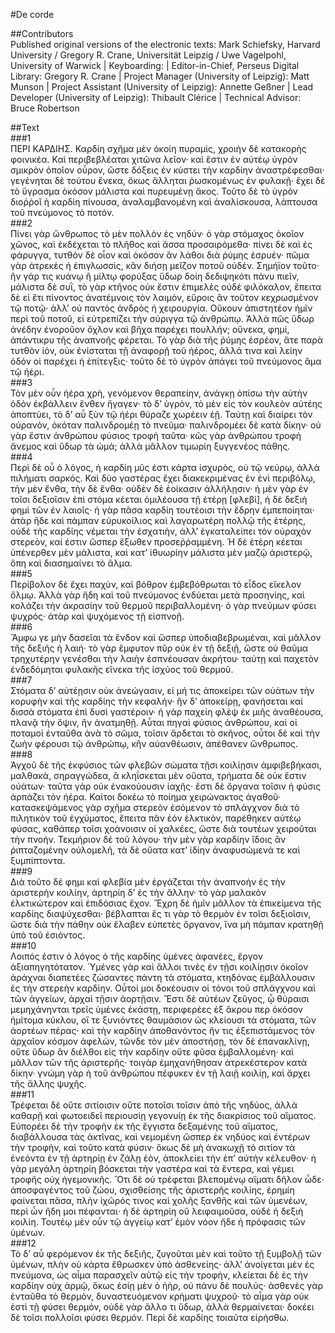 #De corde  

##Contributors  
Published original versions of the electronic texts: Mark Schiefsky, Harvard University / Gregory R. Crane, Universität Leipzig / Uwe Vagelpohl, University of Warwick | Keyboarding:  | Editor-in-Chief, Perseus Digital Library: Gregory R. Crane | Project Manager (University of Leipzig): Matt Munson | Project Assistant (University of Leipzig): Annette Geßner | Lead Developer (University of Leipzig): Thibault Clérice | Technical Advisor: Bruce Robertson  

##Text  
###1  
ΠΕΡΙ ΚΑΡΔΙΗΣ. Καρδίη σχῆμα μὲν ὁκοίη πυραμὶς, χροιὴν δὲ κατακορὴς φοινικέα. Καὶ περιβεβλέαται χιτῶνα λεῖον· καὶ ἔστιν ἐν αὐτέῳ ὑγρὸν σμικρὸν ὁποῖον οὖρον, ὥστε δόξεις ἐν κύστει τὴν καρδίην ἀναστρέφεσθαι· γεγένηται δὲ τούτου ἕνεκα, ὅκως ἅλληται ῥωσκομένως ἐν φυλακῇ· ἔχει δὲ τὸ ὕγρασμα ὁκόσον μάλιστα καὶ πυρευμένῃ ἄκος. Τοῦτο δὲ τὸ ὑγρὸν διοῤῥοῖ ἡ καρδίη πίνουσα, ἀναλαμβανομένη καὶ ἀναλίσκουσα, λάπτουσα τοῦ πνεύμονος τὸ ποτόν.  
###2  
Πίνει γὰρ ὥνθρωπος τὸ μὲν πολλὸν ἐς νηδύν· ὁ γὰρ στόμαχος ὁκοῖον χῶνος, καὶ ἐκδέχεται τὸ πλῆθος καὶ ἅσσα προσαιρόμεθα· πίνει δὲ καὶ ἐς φάρυγγα, τυτθὸν δὲ οἷον καὶ ὁκόσον ἂν λάθοι διὰ ῥύμης ἐσρυέν· πῶμα γὰρ ἀτρεκὲς ἡ ἐπιγλωσσὶς, κἂν διήσῃ μεῖζον ποτοῦ οὐδέν. Σημήϊον τοῦτο· ἢν γάρ τις κυάνῳ ἢ μίλτῳ φορύξας ὕδωρ δοίη δεδιψηκότι πάνυ πιεῖν, μάλιστα δὲ συῒ, τὸ γὰρ κτῆνος οὐκ ἔστιν ἐπιμελὲς οὐδὲ φιλόκαλον, ἔπειτα δὲ εἰ ἔτι πίνοντος ἀνατέμνοις τὸν λαιμὸν, εὕροις ἂν τοῦτον κεχρωσμένον τῷ ποτῷ· ἀλλ’ οὐ παντὸς ἀνδρὸς ἡ χειρουργία. Οὔκουν ἀπιστητέον ἡμῖν περὶ τοῦ ποτοῦ, εἰ εὐτρεπίζει τὴν σύριγγα τῷ ἀνθρώπῳ. Ἀλλὰ πῶς ὕδωρ ἀνέδην ἐνοροῦον ὄχλον καὶ βῆχα παρέχει πουλλήν; οὕνεκα, φημὶ, ἀπάντικρυ τῆς ἀναπνοῆς φέρεται. Τὸ γὰρ διὰ τῆς ῥύμης ἐσρέον, ἅτε παρὰ τυτθὸν ἰὸν, οὐκ ἐνίσταται τῇ ἀναφορῇ τοῦ ἠέρος, ἀλλά τινα καὶ λείην ὁδόν οἱ παρέχει ἡ ἐπίτεγξις· τοῦτο δὲ τὸ ὑγρὸν ἀπάγει τοῦ πνεύμονος ἅμα τῷ ἠέρι.  
###3  
Τὸν μὲν οὖν ἠέρα χρὴ, γενόμενον θεραπείην, ἀνάγκῃ ὀπίσω τὴν αὐτὴν ὁδὸν ἐκβάλλειν ἔνθεν ἤγαγεν· τὸ δ’ ὑγρὸν, τὸ μὲν εἰς τὸν κουλεὸν αὐτέης ἀποπτύει, τὸ δ’ αὖ ξὺν τῷ ἠέρι θύραζε χωρέειν ἐῇ. Ταύτῃ καὶ διαίρει τὸν οὐρανὸν, ὁκόταν παλινδρομέῃ τὸ πνεῦμα· παλινδρομέει δὲ κατὰ δίκην· οὐ γὰρ ἔστιν ἀνθρώπου φύσιος τροφὴ ταῦτα· κῶς γὰρ ἀνθρώπου τροφὴ ἄνεμος καὶ ὕδωρ τὰ ὠμά; ἀλλὰ μᾶλλον τιμωρίη ξυγγενέος πάθης.  
###4  
Περὶ δὲ οὗ ὁ λόγος, ἡ καρδίη μῦς ἐστι κάρτα ἰσχυρὸς, οὐ τῷ νεύρῳ, ἀλλὰ πιλήματι σαρκός. Καὶ δύο γαστέρας ἔχει διακεκριμένας ἐν ἑνὶ περιβόλῳ, τὴν μὲν ἔνθα, τὴν δὲ ἔνθα· οὐδὲν δὲ ἐοίκασιν ἀλλήλῃσιν· ἡ μὲν γὰρ ἐν τοῖσι δεξιοῖσιν ἐπὶ στόμα κέεται ὁμιλέουσα τῇ ἑτέρῃ [φλεβὶ], ἡ δὲ δεξιὴ φημὶ τῶν ἐν λαιοῖς· ἡ γὰρ πᾶσα καρδίη τουτέοισι τὴν ἕδρην ἐμπεποίηται· ἀτὰρ ἥδε καὶ πάμπαν εὐρυκοίλιος καὶ λαγαρωτέρη πολλῷ τῆς ἑτέρης, οὐδὲ τῆς καρδίης νέμεται τὴν ἐσχατιὴν, ἀλλ’ ἐγκαταλείπει τὸν οὐραχὸν στερεὸν, καί ἐστιν ὥσπερ ἔξωθεν προσεῤῥαμμένη. Ἡ δὲ ἑτέρη κέεται ὑπένερθεν μὲν μάλιστα, καὶ κατ’ ἰθυωρίην μάλιστα μὲν μαζῷ ἀριστερῷ, ὅπη καὶ διασημαίνει τὸ ἅλμα.  
###5  
Περίβολον δὲ ἔχει παχὺν, καὶ βόθρον ἐμβεβόθρωται τὸ εἶδος εἴκελον ὅλμῳ. Ἀλλὰ γὰρ ἤδη καὶ τοῦ πνεύμονος ἐνδύεται μετὰ προσηνίης, καὶ κολάζει τὴν ἀκρασίην τοῦ θερμοῦ περιβαλλομένη· ὁ γὰρ πνεύμων φύσει ψυχρός· ἀτὰρ καὶ ψυχόμενος τῇ εἰσπνοῇ.  
###6  
Ἄμφω γε μὴν δασεῖαι τὰ ἔνδον καὶ ὥσπερ ὑποδιαβεβρωμέναι, καὶ μᾶλλον τῆς δεξιῆς ἡ λαιή· τὸ γὰρ ἔμφυτον πῦρ οὐκ ἐν τῇ δεξιῇ, ὥστε οὐ θαῦμα τρηχυτέρην γενέσθαι τὴν λαιὴν ἐσπνέουσαν ἀκρήτου· ταύτῃ καὶ παχετὸν ἐνδεδόμηται φυλακῆς εἵνεκα τῆς ἰσχύος τοῦ θερμοῦ.  
###7  
Στόματα δ’ αὐτέῃσιν οὐκ ἀνεώγασιν, εἰ μή τις ἀποκείρει τῶν οὐάτων τὴν κορυφὴν καὶ τῆς καρδίης τὴν κεφαλήν· ἢν δ’ ἀποκείρῃ, φανήσεται καὶ δισσὰ στόματα ἐπὶ δυσὶ γαστέροιν· ἡ γὰρ παχείη φλὲψ ἐκ μιῆς ἀναθέουσα, πλανᾷ τὴν ὄψιν, ἢν ἀνατμηθῇ. Αὗται πηγαὶ φύσιος ἀνθρώπου, καὶ οἱ ποταμοὶ ἐνταῦθα ἀνὰ τὸ σῶμα, τοῖσιν ἄρδεται τὸ σκῆνος, οὗτοι δὲ καὶ τὴν ζωὴν φέρουσι τῷ ἀνθρώπῳ, κἢν αὐανθέωσιν, ἀπέθανεν ὥνθρωπος.  
###8  
Ἀγχοῦ δὲ τῆς ἐκφύσιος τῶν φλεβῶν σώματα τῇσι κοιλίῃσιν ἀμφιβεβήκασι, μαλθακὰ, σηραγγώδεα, ἃ κληΐσκεται μὲν οὔατα, τρήματα δὲ οὐκ ἔστιν οὐάτων· ταῦτα γὰρ οὐκ ἐνακούουσιν ἰαχῆς· ἔστι δὲ ὄργανα τοῖσιν ἡ φύσις ἁρπάζει τὸν ἠέρα. Καίτοι δοκέω τὸ ποίημα χειρώνακτος ἀγαθοῦ· κατασκεψάμενος γὰρ σχῆμα στερεὸν ἐσόμενον τὸ σπλάγχνον διὰ τὸ πιλητικὸν τοῦ ἐγχύματος, ἔπειτα πᾶν ἐὸν ἑλκτικὸν, παρέθηκεν αὐτέῳ φύσας, καθάπερ τοῖσι χοάνοισιν οἱ χαλκέες, ὥστε διὰ τουτέων χειροῦται τὴν πνοήν. Τεκμήριον δὲ τοῦ λόγου· τὴν μὲν γὰρ καρδίην ἴδοις ἂν ῥιπταζομένην οὐλομελῆ, τὰ δὲ οὔατα κατ’ ἰδίην ἀναφυσώμενά τε καὶ ξυμπίπτοντα.  
###9  
Διὰ τοῦτο δέ φημι καὶ φλεβία μὲν ἐργάζεται τὴν ἀναπνοὴν ἐς τὴν ἀριστερὴν κοιλίην, ἀρτηρίη δ’ ἐς τὴν ἄλλην· τὸ γὰρ μαλακὸν ἑλκτικώτερον καὶ ἐπιδόσιας ἔχον. Ἔχρη δὲ ἡμῖν μᾶλλον τὰ ἐπικείμενα τῆς καρδίης διαψύχεσθαι· βέβλαπται ἔς τι γὰρ τὸ θερμὸν ἐν τοῖσι δεξιοῖσιν, ὥστε διὰ τὴν πάθην οὐκ ἔλαβεν εὐπετὲς ὄργανον, ἵνα μὴ πάμπαν κρατηθῇ ὑπὸ τοῦ ἐσιόντος.  
###10  
Λοιπός ἐστιν ὁ λόγος ὁ τῆς καρδίης ὑμένες ἀφανέες, ἔργον ἀξιαπηγητότατον. Ὑμένες γὰρ καὶ ἄλλοι τινὲς ἐν τῇσι κοιλίῃσιν ὁκοῖον ἀράχναι διαπετέες ζώσαντες πάντη τὰ στόματα, κτηδόνας ἐμβάλλουσιν ἐς τὴν στερεὴν καρδίην. Οὗτοί μοι δοκέουσιν οἱ τόνοι τοῦ σπλάγχνου καὶ τῶν ἀγγείων, ἀρχαὶ τῇσιν ἀορτῇσιν. Ἔστι δὲ αὐτέων ζεῦγος, ᾧ θύραισι μεμηχάνηνται τρεῖς ὑμένες ἑκάστῃ, περιφερέες ἐξ ἄκρου περ ὁκόσον ἡμίτομα κύκλου, οἵ τε ξυνιόντες θαυμάσιον ὡς κλείουσι τὰ στόματα, τῶν ἀορτέων πέρας· καὶ τὴν καρδίην ἀποθανόντος ἤν τις ἐξεπιστάμενος τὸν ἀρχαῖον κόσμον ἀφελὼν, τῶνδε τὸν μὲν ἀποστήσῃ, τὸν δὲ ἐπανακλίνῃ, οὔτε ὕδωρ ἂν διέλθοι εἰς τὴν καρδίην οὔτε φῦσα ἐμβαλλομένη· καὶ μᾶλλον τῶν τῆς ἀριστερῆς· τοιγὰρ ἐμηχανήθησαν ἀτρεκέστερον κατὰ δίκην· γνώμη γὰρ ἡ τοῦ ἀνθρώπου πέφυκεν ἐν τῇ λαιῇ κοιλίῃ, καὶ ἄρχει τῆς ἄλλης ψυχῆς.  
###11  
Τρέφεται δὲ οὔτε σιτίοισιν οὔτε ποτοῖσι τοῖσιν ἀπὸ τῆς νηδύος, ἀλλὰ καθαρῇ καὶ φωτοειδεῖ περιουσίῃ γεγονυίῃ ἐκ τῆς διακρίσιος τοῦ αἵματος. Εὐπορέει δὲ τὴν τροφὴν ἐκ τῆς ἔγγιστα δεξαμένης τοῦ αἵματος, διαβάλλουσα τὰς ἀκτῖνας, καὶ νεμομένη ὥσπερ ἐκ νηδύος καὶ ἐντέρων τὴν τροφὴν, καὶ τοῦτο κατὰ φύσιν· ὅκως δὲ μὴ ἀνακωχῇ τὸ σιτίον τὰ ἐνεόντα ἐν τῇ ἀρτηρίῃ ἐν ζάλῃ ἐὸν, ἀποκλείει τὴν ἐπ’ αὐτὴν κέλευθον· ἡ γὰρ μεγάλη ἀρτηρίη βόσκεται τὴν γαστέρα καὶ τὰ ἔντερα, καὶ γέμει τροφῆς οὐχ ἡγεμονικῆς. Ὅτι δὲ οὐ τρέφεται βλεπομένῳ αἵματι δῆλον ὧδε· ἀποσφαγέντος τοῦ ζώου, σχισθείσης τῆς ἀριστερῆς κοιλίης, ἐρημίη φαίνεται πᾶσα, πλὴν ἰχῶρός τινος καὶ χολῆς ξανθῆς καὶ τῶν ὑμενέων, περὶ ὧν ἤδη μοι πέφανται· ἡ δὲ ἀρτηρίη οὓ λειφαιμοῦσα, οὐδὲ ἡ δεξιὴ κοιλίη. Τουτέῳ μὲν οὖν τῷ ἀγγείῳ κατ’ ἐμὸν νόον ἥδε ἡ πρόφασις τῶν ὑμένων.  
###12  
Τὸ δ’ αὖ φερόμενον ἐκ τῆς δεξιῆς, ζυγοῦται μὲν καὶ τοῦτο τῇ ξυμβολῇ τῶν ὑμένων, πλὴν οὐ κάρτα ἔθρωσκεν ὑπὸ ἀσθενείης· ἀλλ’ ἀνοίγεται μὲν ἐς πνεύμονα, ὡς αἷμα παρασχεῖν αὐτῷ εἰς τὴν τροφὴν, κλείεται δὲ ἐς τὴν καρδίην οὐχ ἁρμῷ, ὅκως ἐσίῃ μὲν ὁ ἠὴρ, οὐ πάνυ δὲ πουλύς· ἀσθενὲς γὰρ ἐνταῦθα τὸ θερμὸν, δυναστευόμενον κρήματι ψυχροῦ· τὸ αἷμα γὰρ οὐκ ἐστὶ τῇ φύσει θερμὸν, οὐδὲ γὰρ ἄλλο τι ὕδωρ, ἀλλὰ θερμαίνεται· δοκέει δὲ τοῖσι πολλοῖσι φύσει θερμόν. Περὶ δὲ καρδίης τοιαῦτα εἰρήσθω.  
